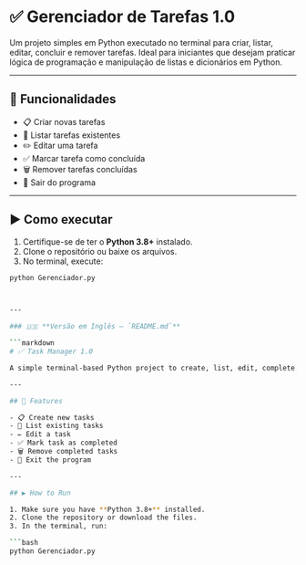 # ✅ Gerenciador de Tarefas 1.0

Um projeto simples em Python executado no terminal para criar, listar, editar, concluir e remover tarefas. Ideal para iniciantes que desejam praticar lógica de programação e manipulação de listas e dicionários em Python.

---

## 📌 Funcionalidades

- 📋 Criar novas tarefas
- 📄 Listar tarefas existentes
- ✏️ Editar uma tarefa
- ✅ Marcar tarefa como concluída
- 🗑️ Remover tarefas concluídas
- 🚪 Sair do programa

---

## ▶️ Como executar

1. Certifique-se de ter o **Python 3.8+** instalado.
2. Clone o repositório ou baixe os arquivos.
3. No terminal, execute:

````bash
python Gerenciador.py



---

### 🇺🇸 **Versão em Inglês — `README.md`**

```markdown
# ✅ Task Manager 1.0

A simple terminal-based Python project to create, list, edit, complete, and remove tasks. Ideal for beginners who want to practice programming logic and Python data structures like lists and dictionaries.

---

## 📌 Features

- 📋 Create new tasks
- 📄 List existing tasks
- ✏️ Edit a task
- ✅ Mark task as completed
- 🗑️ Remove completed tasks
- 🚪 Exit the program

---

## ▶️ How to Run

1. Make sure you have **Python 3.8+** installed.
2. Clone the repository or download the files.
3. In the terminal, run:

```bash
python Gerenciador.py
````
